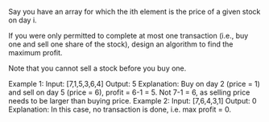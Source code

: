 Say you have an array for which the ith element is the price of a given stock on day i.

If you were only permitted to complete at most one transaction (i.e., buy one and sell one share of the stock), design an algorithm to find the maximum profit.

Note that you cannot sell a stock before you buy one.

Example 1:
Input: [7,1,5,3,6,4]
Output: 5
Explanation: Buy on day 2 (price = 1) and sell on day 5 (price = 6), profit = 6-1 = 5.
             Not 7-1 = 6, as selling price needs to be larger than buying price.
Example 2:
Input: [7,6,4,3,1]
Output: 0
Explanation: In this case, no transaction is done, i.e. max profit = 0.
